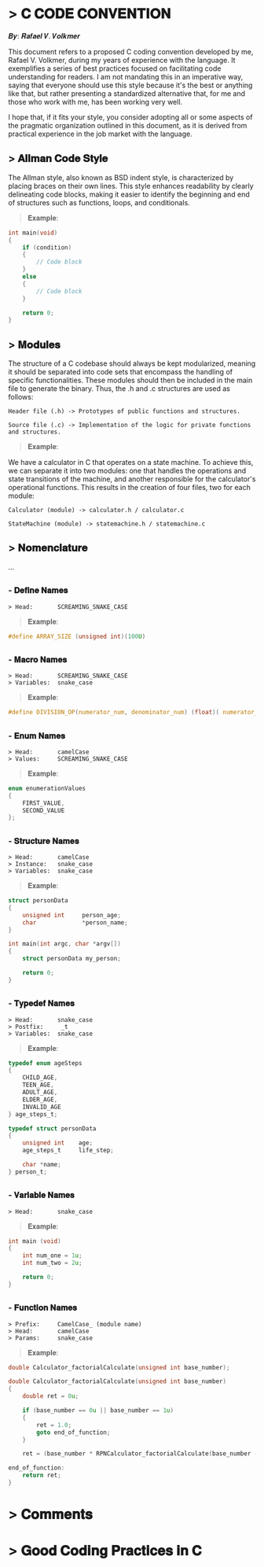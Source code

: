 # > 𝐂 𝐂𝐎𝐃𝐄 𝐂𝐎𝐍𝐕𝐄𝐍𝐓𝐈𝐎𝐍

𝑩𝒚: 𝑹𝒂𝒇𝒂𝒆𝒍 𝑽. 𝑽𝒐𝒍𝒌𝒎𝒆𝒓

This document refers to a proposed C coding convention developed by me, Rafael V. Volkmer, during my years of experience with the language. It exemplifies a series of best practices focused on facilitating code understanding for readers. I am not mandating this in an imperative way, saying that everyone should use this style because it's the best or anything like that, but rather presenting a standardized alternative that, for me and those who work with me, has been working very well.

I hope that, if it fits your style, you consider adopting all or some aspects of the pragmatic organization outlined in this document, as it is derived from practical experience in the job market with the language.

## > 𝐀𝐥𝐥𝐦𝐚𝐧 𝐂𝐨𝐝𝐞 𝐒𝐭𝐲𝐥𝐞

The Allman style, also known as BSD indent style, is characterized by placing braces on their own lines. This style enhances readability by clearly delineating code blocks, making it easier to identify the beginning and end of structures such as functions, loops, and conditionals.

> 𝐄𝐱𝐚𝐦𝐩𝐥𝐞:
```c
int main(void)
{
    if (condition)
    {
        // Code block
    }
    else
    {
        // Code block
    }

    return 0;
}
```

## > 𝐌𝐨𝐝𝐮𝐥𝐞𝐬

The structure of a C codebase should always be kept modularized, meaning it should be separated into code sets that encompass the handling of specific functionalities. These modules should then be included in the main file to generate the binary. Thus, the .h and .c structures are used as follows:

```
Header file (.h) -> Prototypes of public functions and structures.
```

```
Source file (.c) -> Implementation of the logic for private functions and structures.
```

> 𝐄𝐱𝐚𝐦𝐩𝐥𝐞:

We have a calculator in C that operates on a state machine. To achieve this, we can separate it into two modules: one that handles the operations and state transitions of the machine, and another responsible for the calculator's operational functions. This results in the creation of four files, two for each module:

> 
```
Calculator (module) -> calculator.h / calculator.c
```

```
StateMachine (module) -> statemachine.h / statemachine.c
```

## > 𝐍𝐨𝐦𝐞𝐧𝐜𝐥𝐚𝐭𝐮𝐫𝐞
...
## 
### - 𝐃𝐞𝐟𝐢𝐧𝐞 𝐍𝐚𝐦𝐞𝐬
```
> Head:       SCREAMING_SNAKE_CASE
```
> 𝐄𝐱𝐚𝐦𝐩𝐥𝐞:
```c
#define ARRAY_SIZE (unsigned int)(100U)
```
## 
### - 𝐌𝐚𝐜𝐫𝐨 𝐍𝐚𝐦𝐞𝐬
```
> Head:       SCREAMING_SNAKE_CASE
> Variables:  snake_case
```
> 𝐄𝐱𝐚𝐦𝐩𝐥𝐞:
```c
#define DIVISION_OP(numerator_num, denominator_num) (float)( numerator_num / denominator_num)
```
## 
### - 𝐄𝐧𝐮𝐦 𝐍𝐚𝐦𝐞𝐬

```
> Head:       camelCase
> Values:     SCREAMING_SNAKE_CASE
```
> 𝐄𝐱𝐚𝐦𝐩𝐥𝐞:
```c
enum enumerationValues
{
    FIRST_VALUE,
    SECOND_VALUE
};
```
## 
### - 𝐒𝐭𝐫𝐮𝐜𝐭𝐮𝐫𝐞 𝐍𝐚𝐦𝐞𝐬

```
> Head:       camelCase
> Instance:   snake_case
> Variables:  snake_case
```
> 𝐄𝐱𝐚𝐦𝐩𝐥𝐞:
```c
struct personData
{
    unsigned int     person_age;
    char             *person_name;
}

int main(int argc, char *argv[])
{
    struct personData my_person;

    return 0;
}
```
## 
### - 𝐓𝐲𝐩𝐞𝐝𝐞𝐟 𝐍𝐚𝐦𝐞𝐬

```
> Head:       snake_case
> Postfix:     _t
> Variables:  snake_case
```
> 𝐄𝐱𝐚𝐦𝐩𝐥𝐞:
```c
typedef enum ageSteps
{
    CHILD_AGE,
    TEEN_AGE,
    ADULT_AGE,
    ELDER_AGE,
    INVALID_AGE
} age_steps_t;

typedef struct personData
{
    unsigned int    age;
    age_steps_t     life_step;

    char *name;
} person_t;
```
## 
### - 𝐕𝐚𝐫𝐢𝐚𝐛𝐥𝐞 𝐍𝐚𝐦𝐞𝐬

```
> Head:       snake_case
```
> 𝐄𝐱𝐚𝐦𝐩𝐥𝐞:
```c
int main (void)
{
    int num_one = 1u;
    int num_two = 2u;

    return 0;
}
```
## 
### - 𝐅𝐮𝐧𝐜𝐭𝐢𝐨𝐧 𝐍𝐚𝐦𝐞𝐬
```
> Prefix:     CamelCase_ (module name)
> Head:       camelCase
> Params:     snake_case
```
> 𝐄𝐱𝐚𝐦𝐩𝐥𝐞:
```c
double Calculator_factorialCalculate(unsigned int base_number);

double Calculator_factorialCalculate(unsigned int base_number) 
{
    double ret = 0u;

    if (base_number == 0u || base_number == 1u)
    {
        ret = 1.0;
        goto end_of_function;
    }

    ret = (base_number * RPNCalculator_factorialCalculate(base_number - 1u));

end_of_function:
    return ret;
} 
```

# > 𝐂𝐨𝐦𝐦𝐞𝐧𝐭𝐬

# > 𝐆𝐨𝐨𝐝 𝐂𝐨𝐝𝐢𝐧𝐠 𝐏𝐫𝐚𝐜𝐭𝐢𝐜𝐞𝐬 𝐢𝐧 𝐂
